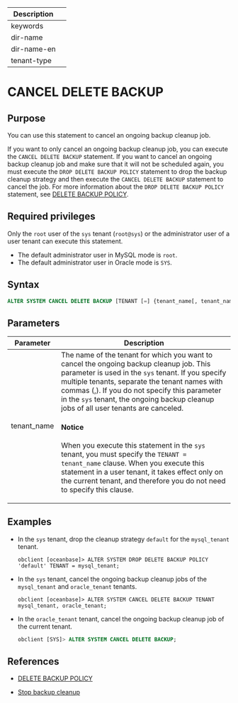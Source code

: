 | Description   |                 |
|---------------|-----------------|
| keywords      |                 |
| dir-name      |                 |
| dir-name-en   |                 |
| tenant-type   |                 |

# CANCEL DELETE BACKUP

## Purpose

You can use this statement to cancel an ongoing backup cleanup job.

If you want to only cancel an ongoing backup cleanup job, you can execute the `CANCEL DELETE BACKUP` statement. If you want to cancel an ongoing backup cleanup job and make sure that it will not be scheduled again, you must execute the `DROP DELETE BACKUP POLICY` statement to drop the backup cleanup strategy and then execute the `CANCEL DELETE BACKUP` statement to cancel the job. For more information about the `DROP DELETE BACKUP POLICY` statement, see [DELETE BACKUP POLICY](1600.delete-backup.md).

## Required privileges

Only the `root` user of the `sys` tenant (`root@sys`) or the administrator user of a user tenant can execute this statement. 

* The default administrator user in MySQL mode is `root`.
* The default administrator user in Oracle mode is `SYS`.

## Syntax

```sql
ALTER SYSTEM CANCEL DELETE BACKUP [TENANT [=] {tenant_name[, tenant_name]...} ];
```

## Parameters

| Parameter | Description |
|-----------------|--------------------------------------------------------------------------------------------------------------------|
| tenant_name | The name of the tenant for which you want to cancel the ongoing backup cleanup job. This parameter is used in the `sys` tenant. If you specify multiple tenants, separate the tenant names with commas (,). If you do not specify this parameter in the `sys` tenant, the ongoing backup cleanup jobs of all user tenants are canceled. <main id="notice" type='notice'> <h4>Notice</h4><p>When you execute this statement in the `sys` tenant, you must specify the <code>TENANT = tenant_name</code> clause. When you execute this statement in a user tenant, it takes effect only on the current tenant, and therefore you do not need to specify this clause. </p></main> |

## Examples

* In the `sys` tenant, drop the cleanup strategy `default` for the `mysql_tenant` tenant.

   ```shell
   obclient [oceanbase]> ALTER SYSTEM DROP DELETE BACKUP POLICY 'default' TENANT = mysql_tenant;
   ```

* In the `sys` tenant, cancel the ongoing backup cleanup jobs of the `mysql_tenant` and `oracle_tenant` tenants.

   ```shell
   obclient [oceanbase]> ALTER SYSTEM CANCEL DELETE BACKUP TENANT mysql_tenant, oracle_tenant;
   ```

* In the `oracle_tenant` tenant, cancel the ongoing backup cleanup job of the current tenant.

   ```sql
   obclient [SYS]> ALTER SYSTEM CANCEL DELETE BACKUP;
   ```

## References

* [DELETE BACKUP POLICY](1600.delete-backup.md)

* [Stop backup cleanup](../../../../../600.manage/600.backup-and-recovery/500.clear-backup-data/200.stop-cleaning-backup-data.md)
